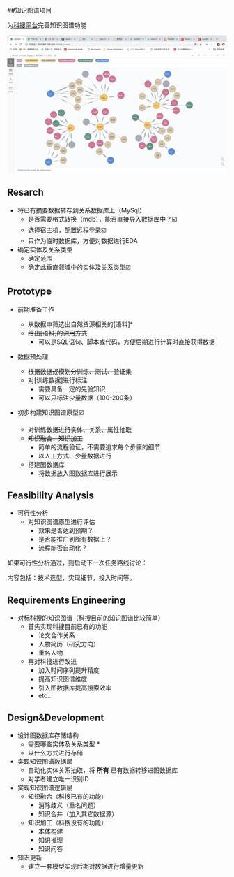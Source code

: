 ##知识图谱项目

为[科搜平台](http://www.kejso.com/)完善知识图谱功能

![](image/pic1.png)

## Resarch

+ 将已有摘要数据转存到关系数据库上（MySql）
  + 是否需要格式转换（mdb），能否直接导入数据库中？☑️
  + 选择宿主机，配置远程登录☑️
  + 只作为临时数据库，方便对数据进行EDA
+ 确定实体及关系类型
  + 确定范围
  + 确定此垂直领域中的实体及关系类型☑️

## Prototype

+ 前期准备工作
  + 从数据中筛选出自然资源相关的[语料]*
  + ~~给出[语料]的调用方式~~
    + 可以是SQL语句、脚本或代码，方便后期进行计算时直接获得数据

+ 数据预处理
  + ~~根据数据规模划分训练、测试、验证集~~
  + 对[训练数据]进行标注
    + 需要具备一定的先验知识
    + 可以只标注少量数据（100-200条）
+ 初步构建知识图谱原型☑️
  - ~~对训练数据进行实体、关系、属性抽取~~
  - ~~知识融合、知识加工~~
    - 简单的流程验证，不需要追求每个步骤的细节
    - 以人工方式、少量数据进行
  - 搭建图数据库
    - 将数据放入图数据库进行展示

## Feasibility Analysis

+ 可行性分析
  + 对知识图谱原型进行评估
    + 效果是否达到预期？
    + 是否能推广到所有数据上？
    + 流程能否自动化？

如果可行性分析通过，则启动下一次任务路线讨论：

内容包括：技术选型，实现细节，投入时间等。

## Requirements Engineering

+ 对标科搜的知识图谱（科搜目前的知识图谱比较简单）
  + 首先实现科搜目前已有的功能
    + 论文合作关系
    + 人物简历（研究方向）
    + 重名人物
  + 再对科搜进行改进
    + 加入时间序列提升精度
    + 提高知识图谱维度
    + 引入图数据库提高搜索效率
    + etc...

## Design&Development

+ 设计图数据库存储结构
  + 需要哪些实体及关系类型 *
  + 以什么方式进行存储
+ 实现知识图谱数据层
  + 自动化实体关系抽取，将 **所有** 已有数据转移进图数据库
  + 对学者建立唯一识别ID
+ 实现知识图谱逻辑层
  + 知识融合（科搜已有的功能）
    + 消除歧义（重名问题）
    + 知识合并（加入其它数据源）
  + 知识加工（科搜没有的功能）
    + 本体构建
    + 知识推理
    + 知识问答
+ 知识更新
  + 建立一套模型实现后期对数据进行增量更新